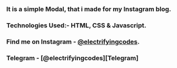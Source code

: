 ### It is a simple Modal, that i made for my Instagram blog.

### Technologies Used:- HTML, CSS & Javascript.

### Find me on Instagram - [@electrifyingcodes][Instagram].
###  Telegram - [@electrifyingcodes][Telegram]
[Instagram]: https://www.instagram.com/electrifyingcodes
